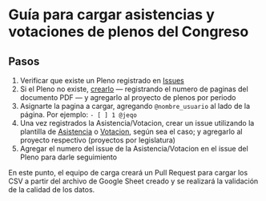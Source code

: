 # Guía para cargar asistencias y votaciones de plenos del Congreso

## Pasos

1. Verificar que existe un Pleno registrado en [Issues](https://github.com/openpolitica/congreso-pleno-asistencia-votacion/issues?q=is%3Aopen+is%3Aissue+label%3Apleno+)
2. Si el Pleno no existe, [crearlo](https://github.com/openpolitica/congreso-pleno-asistencia-votacion/issues/new?assignees=&labels=pleno&template=pleno.md&title=%5BPleno%5D+2021-08-19) — registrando el numero de paginas del documento PDF — y agregarlo al proyecto de plenos por periodo
3. Asignarte la pagina a cargar, agregando `@nombre_usuario` al lado de la página. Por ejemplo: `- [ ] 1 @jeqo`
4. Una vez registrados la Asistencia/Votacion, crear un issue utilizando la plantilla de [Asistencia](https://github.com/openpolitica/congreso-pleno-asistencia-votacion/issues/new?assignees=&labels=asistencia&template=asistencia.md&title=%5BAsistencia%5D+Pleno+de+Fecha%3A+2021-08-10+Hora%3A+09%3A10) o [Votacion](https://github.com/openpolitica/congreso-pleno-asistencia-votacion/issues/new?assignees=&labels=votacion&template=votacion.md&title=%5BVotaci%C3%B3n%5D+Pleno+de+Fecha%3A+2021-08-10+Hora%3A+09%3A10), según sea el caso; y agregarlo al proyecto respectivo (proyectos por legislatura)
6. Agregar el numero del issue de la Asistencia/Votacion en el issue del Pleno para darle seguimiento

En este punto, el equipo de carga creará un Pull Request para cargar los CSV a partir del archivo de Google Sheet creado y se realizará la validación de la calidad de los datos.
